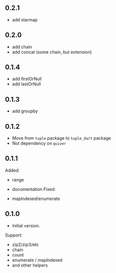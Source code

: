 ## 0.2.1

- add starmap

## 0.2.0

- add chain
- add concat (some chain, but extension)

## 0.1.4

- add firstOrNull
- add lastOrNull

## 0.1.3

- add groupby

## 0.1.2

- Move from `tuple` package to `tuple_dart` package
- Not dependency on `quiver`

## 0.1.1

Added: 
- range

- documentation
Fixed:
- mapIndexed/enumerate

## 0.1.0

- Initial version.

Support:
* zip2/zip3/etc
* chain
* count
* enumerate / mapIndexed
* and other helpers
